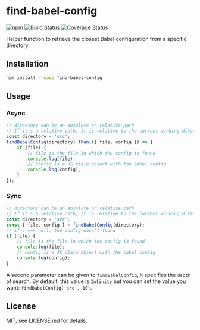 # find-babel-config
[![npm][npm-version-image]][npm-url] [![Build Status][ci-image]][ci-url] [![Coverage Status][coverage-image]][coverage-url]

Helper function to retrieve the closest Babel configuration from a specific directory.

## Installation

```sh
npm install --save find-babel-config
```

## Usage

### Async

```js
// directory can be an absolute or relative path
// If it's a relative path, it is relative to the current working directory (process.cwd())
const directory = 'src';
findBabelConfig(directory).then(({ file, config }) => {
    if (file) {
        // file is the file in which the config is found
        console.log(file);
        // config is a JS plain object with the babel config
        console.log(config);
    }
});
```

### Sync

```js
// directory can be an absolute or relative path
// If it's a relative path, it is relative to the current working directory (process.cwd())
const directory = 'src';
const { file, config } = findBabelConfig(directory);
// if c === null, the config wasn't found
if (file) {
    // file is the file in which the config is found
    console.log(file);
    // config is a JS plain object with the babel config
    console.log(config);
}
```

A second parameter can be given to `findBabelConfig`, it specifies the `depth` of search. By default, this value is `Infinity` but you can set the value you want: `findBabelConfig('src', 10)`.

## License

MIT, see [LICENSE.md](/LICENSE.md) for details.

[ci-image]: https://circleci.com/gh/tleunen/find-babel-config.svg?style=shield
[ci-url]: https://circleci.com/gh/tleunen/find-babel-config
[coverage-image]: https://codecov.io/gh/tleunen/find-babel-config/branch/master/graph/badge.svg
[coverage-url]: https://codecov.io/gh/tleunen/find-babel-config
[npm-version-image]: https://img.shields.io/npm/v/find-babel-config.svg
[npm-url]: https://www.npmjs.com/package/find-babel-config
